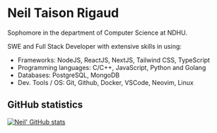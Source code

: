 # Neil Taison Rigaud
Sophomore in the department of Computer Science at NDHU. 

SWE and Full Stack Developer with extensive skills in using:
- Frameworks: NodeJS, ReactJS, NextJS, Tailwind CSS, TypeScript
- Programming languages: C/C++, JavaScript, Python and Golang
- Databases: PostgreSQL, MongoDB
- Dev. Tools / OS: Git, Github, Docker, VSCode, Neovim, Linux

## GitHub statistics
[![Neil' GitHub stats](https://github-readme-stats-ashen-six-34.vercel.app/api?username=blackbird410&count_private=true&hide=issues&show_icons=true)](https://neil410.vercel.app)
